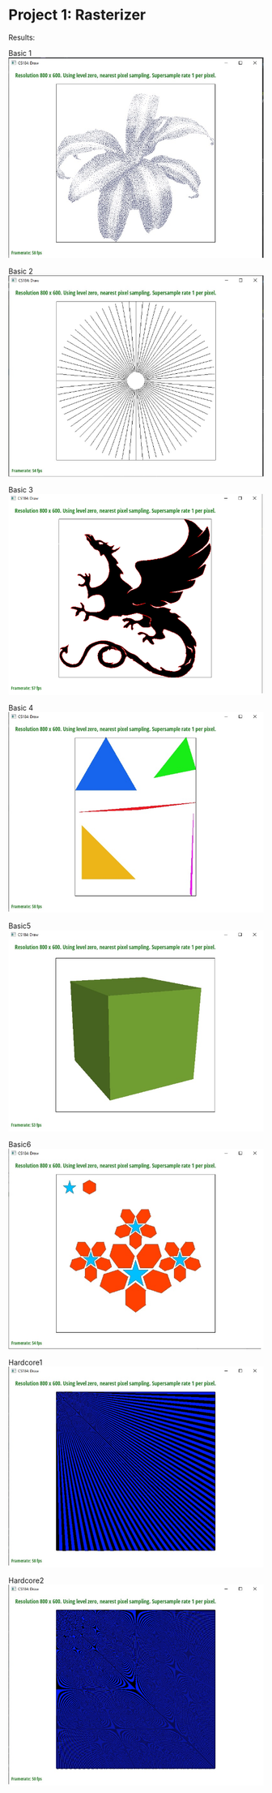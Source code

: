 # Project 1: Rasterizer
Results:

Basic 1
![Alt text](basic1.jpg?raw=true "Title")

Basic 2
![Alt text](basic2.jpg?raw=true "Title")

Basic 3
![Alt text](basic3.jpg?raw=true "Title")

Basic 4
![Alt text](basic4.jpg?raw=true "Title")

Basic5
![Alt text](basic5.jpg?raw=true "Title")

Basic6
![Alt text](basic6.jpg?raw=true "Title")

Hardcore1
![Alt text](hardcore1.jpg?raw=true "Title")

Hardcore2
![Alt text](hardcore2.jpg?raw=true "Title")